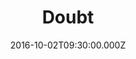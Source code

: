 ---
title: "Doubt"
image: "https://i.imgur.com/MuLYIpM.jpg"
date: "2016-10-02T09:30:00.000Z"
video:
  type: "vimeo"
  id: 185223109
speaker:
  name: "Bart Wilkins"
  permalink: "bart-wilkins"
series: "monsters"
---